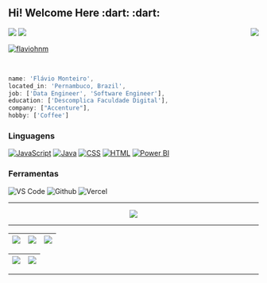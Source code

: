 <h2>Hi! Welcome Here :dart: :dart:</h2>

<a target="_blank" href="mailto:flaviohnm@gmail.com"><img src="https://img.shields.io/badge/Gmail-D14836?style=for-the-badge&logo=gmail&logoColor=white"/></a>
<a target="_blank" href="https://www.linkedin.com/in/flaviohnm/"><img src="https://img.shields.io/badge/linkedin-%230077B5.svg?style=for-the-badge&logo=linkedin&logoColor=white"/></a>
<a href="https://buymeacoffee.com/flaviohnm" title="buy me a coffee" target="_blank"><img src="https://img.shields.io/badge/Buy%20Me%20a%20Coffee-ffdd00?style=for-the-badge&logo=buy-me-a-coffee&logoColor=black" align="right"></a>

<a href="https://visitor-badge.laobi.icu/"><img src="https://visitor-badge.laobi.icu/badge?page_id=flaviohnm&left_text=flaviohnm" alt="flaviohnm"/></a>

<br>

```javascript
name: 'Flávio Monteiro',
located_in: 'Pernambuco, Brazil',
job: ['Data Engineer', 'Software Engineer'],
education: ['Descomplica Faculdade Digital'],
company: ["Accenture"],
hobby: ['Coffee']

```

<div align="left">
  <h3>Linguagens</h3>
  <a href="https://github.com/flaviohnm?tab=repositories&language=javascript"><img src="https://img.shields.io/badge/JavaScript-F7DF1E?style=for-the-badge&logo=javascript&logoColor=black" alt="JavaScript"/></a>
  <a href="https://github.com/flaviohnm?tab=repositories&language=java"><img src="https://img.shields.io/badge/java-%23ED8B00.svg?style=for-the-badge&logo=OpenJDK&logoColor=white" alt="Java"/></a>
  <a href="https://github.com/flaviohnm?tab=repositories&language=css"><img src="https://img.shields.io/badge/CSS-239120?&style=for-the-badge&logo=css3&logoColor=white" alt="CSS"/></a>
  <a href="https://github.com/flaviohnm?tab=repositories&language=html"><img src="https://img.shields.io/badge/HTML5-E34F26?style=for-the-badge&logo=html5&logoColor=white" alt="HTML"/></a>
  <a href="https://github.com/flaviohnm?tab=repositories&q=powerbi"><img src="https://img.shields.io/badge/power_bi-F2C811?style=for-the-badge&logo=powerbi&logoColor=black" alt="Power BI"/></a>

  <h3>Ferramentas</h3>
  <img src="https://img.shields.io/badge/Visual%20Studio%20Code-0078d7.svg?style=for-the-badge&logo=visual-studio-code&logoColor=white" alt="VS Code"/>
  <img src="https://img.shields.io/badge/github-%23121011.svg?style=for-the-badge&logo=github&logoColor=white" alt="Github"/>
  <img src="https://img.shields.io/badge/vercel-%23000000.svg?style=for-the-badge&logo=vercel&logoColor=white" alt="Vercel"/>

</div>

<hr>

<p align="center">
  <img alig src="https://github.com/flaviohnm/flaviohnm/blob/output/github-contribution-grid-snake.svg"/>
</p>

<hr>

| ![](http://github-profile-summary-cards.vercel.app/api/cards/stats?username=flaviohnm&theme=nord_dark) | ![](http://github-profile-summary-cards.vercel.app/api/cards/repos-per-language?username=flaviohnm&hide=Html&theme=nord_dark) | ![](http://github-profile-summary-cards.vercel.app/api/cards/most-commit-language?username=flaviohnm&theme=nord_dark) |
| :-----------------------------------------------------------------------------------------------------: | :----------------------------------------------------------------------------------------------------------------------------: | :--------------------------------------------------------------------------------------------------------------------: |

| ![](http://github-profile-summary-cards.vercel.app/api/cards/profile-details?username=flaviohnm&theme=nord_dark) | ![](https://github-readme-streak-stats.herokuapp.com/?user=flaviohnm&hide_border=false&date_format=M%20j%5B%2C%20Y%5D&background=2D3742&stroke=2D3742&ring=6bbbca&fire=6bbbca&currStreakNum=fff&sideNums=6bbbca&currStreakLabel=6bbbca&sideLabels=fff&dates=fff) |
| :---------------------------------------------------------------------------------------------------------------: | :---------------------------------------------------------------------------------------------------------------------------------------------------------------------------------------------------------------------------------------------------------------: |

<hr>